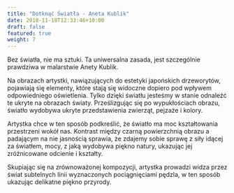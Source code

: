 ```yaml
---
title: "Dotknąć Światła - Aneta Kublik"
date: 2018-11-18T12:33:46+10:00
draft: false
featured: true
weight: 7
---
```

Bez światła, nie ma sztuki. Ta uniwersalna zasada, jest szczególnie prawdziwa w malarstwie Anety Kublik.

Na obrazach artystki, nawiązujących do estetyki japońskich drzeworytów, pojawiają się elementy, które stają się widoczne dopiero pod wpływem odpowiedniego oświetlenia. Tylko dzięki światłu jesteśmy w stanie odnaleźć te ukryte na obrazach światy. Prześlizgując się po wypukłościach obrazu, światło wydobywa ukryte przedstawienia zwierząt, pejzaże i kolory.

Artystka chce w ten sposób podkreślić, że światło ma moc kształtowania przestrzeni wokół nas. Kontrast między czarną powierzchnią obrazu a padającym na nie jasnością sprawia, że zdajemy sobie sprawę z siły idącej za światłem, mocy, z jaką wydobywa piękno natury, ukazując jej zróżnicowane odcienie i kształty.

Skupiając się na zrównoważonej kompozycji, artystka prowadzi widza przez świat subtelnych linii wyznaczonych pociągnięciami pędzla, w ten sposób ukazując delikatne piękno przyrody.

